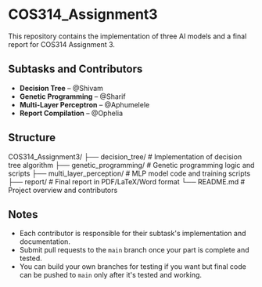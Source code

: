 # COS314_Assignment3

This repository contains the implementation of three AI models and a final report for COS314 Assignment 3.

## Subtasks and Contributors

- **Decision Tree** – @Shivam  
- **Genetic Programming** – @Sharif  
- **Multi-Layer Perceptron** – @Aphumelele  
- **Report Compilation** – @Ophelia

## Structure

COS314_Assignment3/
├── decision_tree/ # Implementation of decision tree algorithm
├── genetic_programming/ # Genetic programming logic and scripts
├── multi_layer_perception/ # MLP model code and training scripts
├── report/ # Final report in PDF/LaTeX/Word format
└── README.md # Project overview and contributors


## Notes

- Each contributor is responsible for their subtask's implementation and documentation.
- Submit pull requests to the `main` branch once your part is complete and tested.
- You can build your own branches for testing if you want but final code can be pushed to `main` only after it's tested and working.